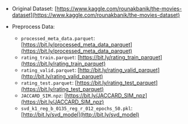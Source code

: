 * Original Dataset: [https://www.kaggle.com/rounakbanik/the-movies-dataset](https://www.kaggle.com/rounakbanik/the-movies-dataset)

* Preprocess Data: 
  * `processed_meta_data.parquet`: [https://bit.ly/processed_meta_data_parquet](https://bit.ly/processed_meta_data_parquet)
  * `rating_train.parquet`: [https://bit.ly/rating_train_parquet](https://bit.ly/rating_train_parquet)
  * `rating_valid.parquet`: [http://bit.ly/rating_valid_parquet](http://bit.ly/rating_valid_parquet)
  * `rating_test.parquet`: [https://bit.ly/rating_test_parquet](https://bit.ly/rating_test_parquet)
  * `JACCARD_SIM.npz`: [https://bit.ly/JACCARD_SIM_npz](https://bit.ly/JACCARD_SIM_npz)
  * `svd_k1_reg_b_0135_reg_r_012_epochs_50.pkl`: [http://bit.ly/svd_model](http://bit.ly/svd_model)
